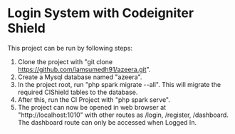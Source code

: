# Login System with Codeigniter Shield

This project can be run by following steps:
1. Clone the project with "git clone https://github.com/iamsumedh91/azeera.git".
2. Create a Mysql database named "azeera".
3. In the project root, run "php spark migrate --all". This will migrate the required CIShield tables to the database.
4. After this, run the CI Project with "php spark serve".
5. The project can now be opened in web browser at "http://localhost:1010" with other routes as /login, /register, /dashboard. The dashboard route can only be accessed when Logged In. 
